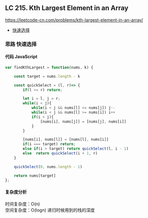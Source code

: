 ## LC 215. Kth Largest Element in an Array
https://leetcode-cn.com/problems/kth-largest-element-in-an-array/
- [快速选择](#思路-快速选择)

### 思路 快速选择

#### 代码 JavaScript

```JavaScript
var findKthLargest = function(nums, k) {

    const target = nums.length - k

    const quickSelect = (l, r)=> {
        if(l >= r) return;

        let i = l, j = r;
        while(i < j){
            while(i < j && nums[l] <= nums[j]) j--
            while(i < j && nums[l] >= nums[i]) i++
            if(i < j){
                [nums[i], nums[j]] = [nums[j], nums[i]]
            }
        }

        [nums[i], nums[l]] = [nums[l], nums[i]]
        if(i === target) return;
        else if(i > target) return quickSelect(l, i - 1)
        else  return quickSelect(i + 1, r)
    }

    quickSelect(0, nums.length - 1)

    return nums[target]
};

```

#### 复杂度分析
时间复杂度：O(n)   
空间复杂度：O(logn) 递归时候用到的栈的深度